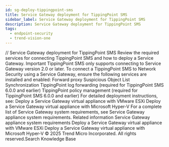 ```yaml
---
id: sg-deploy-tippingpoint-sms
title: Service Gateway deployment for TippingPoint SMS
sidebar_label: Service Gateway deployment for TippingPoint SMS
description: Service Gateway deployment for TippingPoint SMS
tags:
  - endpoint-security
  - trend-vision-one
---
```


/*<![CDATA[*/ $('#title').html($('meta[name=map-description]').attr('content')); /*]]>*/ Service Gateway deployment for TippingPoint SMS Review the required services for connecting TippingPoint SMS and how to deploy a Service Gateway. Important TippingPoint SMS only supports connecting to Service Gateway version 2.0 or later. To connect a TippingPoint SMS to Network Security using a Service Gateway, ensure the following services are installed and enabled: Forward proxy Suspicious Object List Synchronization TippingPoint log forwarding (required for TippingPoint SMS 6.0.0 and earlier) TippingPoint policy management (required for TippingPoint SMS 6.0.0 and earlier) For detailed deployment instructions, see: Deploy a Service Gateway virtual appliance with VMware ESXi Deploy a Service Gateway virtual appliance with Microsoft Hyper-V For a complete list of Service Gateway system requirements, see Service Gateway appliance system requirements. Related information Service Gateway appliance system requirements Deploy a Service Gateway virtual appliance with VMware ESXi Deploy a Service Gateway virtual appliance with Microsoft Hyper-V © 2025 Trend Micro Incorporated. All rights reserved.Search Knowledge Base